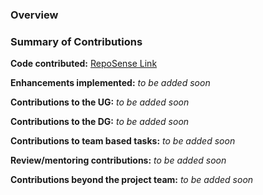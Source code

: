 ### Overview

### Summary of Contributions

**Code contributed:** [RepoSense Link](https://nus-cs2103-ay2223s1.github.io/tp-dashboard/?search=jeroomehjj&sort=groupTitle&sortWithin=title&timeframe=commit&mergegroup=&groupSelect=groupByRepos&breakdown=true&checkedFileTypes=docs~functional-code~test-code~other&since=2022-09-16)

**Enhancements implemented:** _to be added soon_

**Contributions to the UG:** _to be added soon_

**Contributions to the DG:** _to be added soon_

**Contributions to team based tasks:** _to be added soon_

**Review/mentoring contributions:** _to be added soon_

**Contributions beyond the project team:** _to be added soon_

